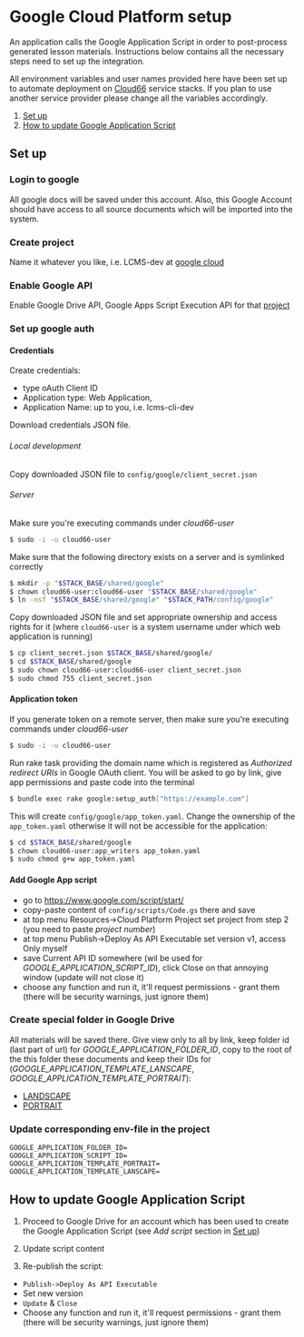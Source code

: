 # Google Cloud Platform setup

An application calls the Google Application Script in order to post-process generated lesson materials. Instructions below contains all the necessary steps need to set up the integration.

All environment variables and user names provided here have been set up to automate deployment on [Cloud66](https://www.cloud66.com) service stacks. If you plan to use another service provider please change all the variables accordingly.

1. [Set up](#set-up)
2. [How to update Google Application Script](#how-to-update-google-application-script)

## Set up

### Login to google

All google docs will be saved under this account. Also, this Google Account should have access to all source documents which will be imported into the system.

### Create project

Name it whatever you like, i.e. LCMS-dev at [google cloud](https://console.cloud.google.com)

### Enable Google API

Enable Google Drive API, Google Apps Script Execution API for that [project](https://console.cloud.google.com/apis/library)

### Set up google auth

#### Credentials

Create credentials:
  - type oAuth Client ID
  - Application type: Web Application,
  - Application Name: up to you, i.e. lcms-cli-dev

Download credentials JSON file.

###### Local development

Copy downloaded JSON file to `config/google/client_secret.json`

###### Server

Make sure you're executing commands under _cloud66-user_
```bash
$ sudo -i -u cloud66-user
```

Make sure that the following directory exists on a server and is symlinked correctly
```bash
$ mkdir -p "$STACK_BASE/shared/google"
$ chown cloud66-user:cloud66-user "$STACK_BASE/shared/google"
$ ln -nsf "$STACK_BASE/shared/google" "$STACK_PATH/config/google"
```

Copy downloaded JSON file and set appropriate ownership and access rights for it (where `cloud66-user` is a system username under which web application is running)

```bash
$ cp client_secret.json $STACK_BASE/shared/google/
$ cd $STACK_BASE/shared/google
$ sudo chown cloud66-user:cloud66-user client_secret.json
$ sudo chmod 755 client_secret.json
```

#### Application token

If you generate token on a remote server, then make sure you're executing commands under _cloud66-user_

```bash
$ sudo -i -u cloud66-user
```

Run rake task providing the domain name which is registered as _Authorized redirect URIs_ in Google OAuth client.
You will be asked to go by link, give app permissions and paste code into the terminal

```bash
$ bundle exec rake google:setup_auth["https://example.com"]
```

This will create `config/google/app_token.yaml`. Change the ownership of the `app_token.yaml` otherwise it will not be accessible for the application:

```bash
$ cd $STACK_BASE/shared/google
$ chown cloud66-user:app_writers app_token.yaml
$ sudo chmod g+w app_token.yaml
```

#### Add Google App script

- go to https://www.google.com/script/start/
- copy-paste content of `config/scripts/Code.gs` there and save
- at top menu Resources->Cloud Platform Project set project from step 2 (you need to paste *project number*)
- at top menu Publish->Deploy As API Executable set version v1, access Only myself
- save Current API ID somewhere (wil be used for _GOOGLE_APPLICATION_SCRIPT_ID_), click Close on that annoying window (update will not close it)
- choose any function and run it, it'll request permissions - grant them (there will be security warnings, just ignore them)

### Create special folder in Google Drive

All materials will be saved there. Give view only to all by link, keep folder id (last part of url) for _GOOGLE_APPLICATION_FOLDER_ID_,
copy to the root of the this folder these documents and keep their IDs for (_GOOGLE_APPLICATION_TEMPLATE_LANSCAPE_, _GOOGLE_APPLICATION_TEMPLATE_PORTRAIT_):
- [LANDSCAPE](https://docs.google.com/document/d/1pXQDNKYOJYT6OTPnp8gsTWAydg5B9GTRibaWspmX4oE)
- [PORTRAIT](https://docs.google.com/document/d/1ijuZhGQXkPBxcZT4DRyNVY-qmI0xyVvSzVFqckOpsCc)

### Update corresponding env-file in the project
```
GOOGLE_APPLICATION_FOLDER_ID=
GOOGLE_APPLICATION_SCRIPT_ID=
GOOGLE_APPLICATION_TEMPLATE_PORTRAIT=
GOOGLE_APPLICATION_TEMPLATE_LANSCAPE=
```

## How to update Google Application Script

1. Proceed to Google Drive for an account which has been used to create the Google Application Script (see _Add script_ section in [Set up](#set-up))

2. Update script content

3. Re-publish the script:

- `Publish->Deploy As API Executable`
- Set new version
- `Update` & `Close`
- Choose any function and run it, it'll request permissions - grant them (there will be security warnings, just ignore them)
